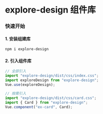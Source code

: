 # explore-design 组件库

### 快速开始

#### 1. 安装组建库

```bash
npm i explore-design
```

#### 2. 引入组件库

```javascript
// 全部引入
import "explore-design/dist/css/index.css";
import exploreDesign from "explore-design";
Vue.use(exploreDesign);

// 按需引入
import "explore-design/dist/css/card.css";
import { Card } from "explore-design";
Vue.component("ex-card", Card);
```
